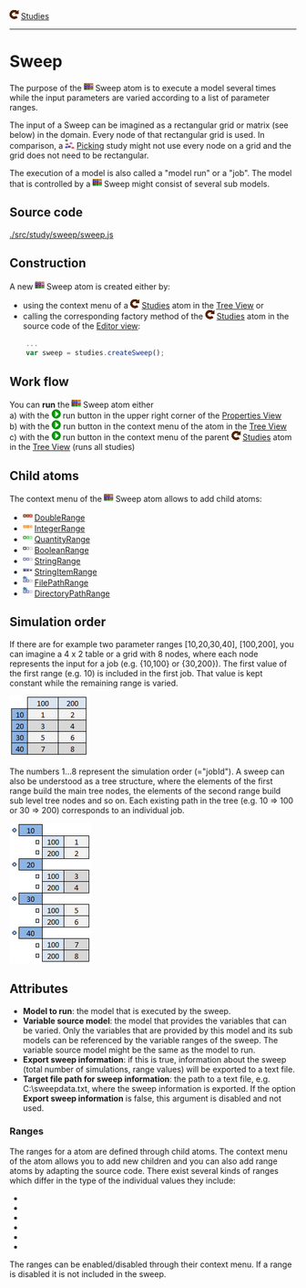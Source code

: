 ![](../../../../icons/studies.png) [Studies](../studies.md)

----

# Sweep
		
The purpose of the ![](../../../../icons/sweep.png) Sweep atom is to execute a model several times while the input parameters are varied according to a list of parameter ranges. 

The input of a Sweep can be imagined as a rectangular grid or matrix (see below) in the domain. Every node of that rectangular grid is used. In comparison, a ![](../../../../icons/picking.png) [Picking](../picking/picking.md) study might not use every node on a grid and the grid does not need to be rectangular.    

The execution of a model is also called a "model run" or a "job". The model that is controlled by a ![](../../../../icons/sweep.png) Sweep might consist of several sub models.

## Source code

[./src/study/sweep/sweep.js](../../../../src/study/sweep/sweep.js)

## Construction
		
A new ![](../../../../icons/sweep.png) Sweep atom is created either by: 

* using the context menu of a ![](../../../../icons/studies.png) [Studies](../studies.md) atom in the [Tree View](../../../views/treeView.md) or
* calling the corresponding factory method of the ![](../../../../icons/studies.png) [Studies](../studies.md) atom in the source code of the [Editor view](../../../views/editorView.md):

```javascript
    ...
    var sweep = studies.createSweep();	     
```

## Work flow	

You can **run** the ![](../../../../icons/sweep.png) Sweep atom either<br> 
a) with the ![](../../../../icons/run.png) run button in the upper right corner of the [Properties View](../../../views/propertiesView.md)<br>
b) with the ![](../../../../icons/run.png) run button in the context menu of the atom in the [Tree View](../../../views/treeView.md)<br>
c) with the ![](../../../../icons/run.png) run button in the context menu of the parent ![](../../../../icons/studies.png) [Studies](../studies.md) atom in the [Tree View](../../../views/treeView.md) (runs all studies)<br>

## Child atoms
		
The context menu of the ![](../../../../icons/sweep.png) Sweep atom allows to add child atoms: 

* ![](../../../../icons/doubleRange.png) [DoubleRange](../../variable/range/doubleRange.md)
* ![](../../../../icons/integerRange.png) [IntegerRange](../../variable/range/integerRange.md)
* ![](../../../../icons/quantityRange.png) [QuantityRange](../../variable/range/quantityRange.md)
* ![](../../../../icons/booleanRange.png) [BooleanRange](../../variable/range/booleanRange.md)
* ![](../../../../icons/stringRange.png) [StringRange](../../variable/range/stringRange.md)
* ![](../../../../icons/stringItemRange.png) [StringItemRange](../../variable/range/stringItemRange.md)
* ![](../../../../icons/filePathRange.png) [FilePathRange](../../variable/range/filePathRange.md)
* ![](../../../../icons/directoryPathRange.png) [DirectoryPathRange](../../variable/range/directoryPathRange.md)


## Simulation order

If there are for example two parameter ranges [10,20,30,40], [100,200], you can imagine a 4 x 2 table or a grid with 8 nodes, where each node represents the input for a job (e.g. {10,100} or {30,200}). The first value of the first range (e.g. 10) is included in the first job. That value is kept constant while the remaining range is varied.

![](../../../images/sweep_table.png)

The numbers 1...8 represent the simulation order (="jobId"). A sweep can also be understood as a tree structure, where the elements of the first range build the main tree nodes, the elements of the second range build sub level tree nodes and so on. Each existing path in the tree (e.g. 10 => 100 or 30 => 200) corresponds to an individual job.

![](../../../images/sweep_tree.png)


## Attributes

<ul>
<li><b>Model to run</b>: the model that is executed by the sweep.</li>
<li><b>Variable source model</b>: the model that provides the variables that can be varied. Only the variables that are provided by
              this model and its sub models can be referenced by the variable ranges of the sweep. The variable source model might 
              be the same as the model to run.</li>
<li><b>Export sweep information</b>: if this is true, information about the sweep (total number of simulations, range values) will 
              be exported to a text file. </li>
<li><b>Target file path for sweep information</b>: the path to a text file, e.g. C:\sweepdata.txt, where the sweep information
              is exported. If the option <b>Export sweep information</b> is false, this argument is disabled and not used.</li>
</ul>

<h3>Ranges</h3>

The ranges for a <a class = "sweep"></a> atom are defined through child atoms. 
The context menu of the <a class = "sweep"></a> atom allows you to add new children and you
can also add range atoms by adapting the source code. There exist several kinds of ranges
which differ in the type of the individual values they include:

<ul>
<li><a class="quantityVariableRange"></a></li>
<li><a class="doubleVariableRange"></a></li>
<li><a class="booleanVariableRange"></a></li>
<li><a class="stringVariableRange"></a></li>
<li><a class="filePathVariableRange"></a></li>
<li><a class="directoryPathVariableRange"></a></li>
</ul>

The ranges can be enabled/disabled through their context menu. If a range is disabled it is
not included in the sweep. 


</body>
